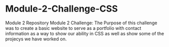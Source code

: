 # Module-2-Challenge-CSS
Module 2 Repository
Module 2 Challenge: The Purpose of this challenge was to create a basic website to serve as a portfolio with contact information as a way to show our ability in CSS as well as show some of the projecys we have worked on.